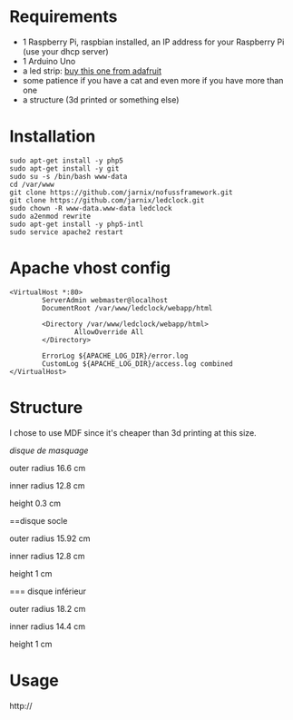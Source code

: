 # Requirements

- 1 Raspberry Pi, raspbian installed, an IP address for your Raspberry Pi (use your dhcp server)
- 1 Arduino Uno
- a led strip: [buy this one from adafruit](https://www.adafruit.com/product/2842)
- some patience if you have a cat and even more if you have more than one
- a structure (3d printed or something else)

# Installation
```
sudo apt-get install -y php5
sudo apt-get install -y git
sudo su -s /bin/bash www-data
cd /var/www
git clone https://github.com/jarnix/nofussframework.git
git clone https://github.com/jarnix/ledclock.git
sudo chown -R www-data.www-data ledclock
sudo a2enmod rewrite
sudo apt-get install -y php5-intl
sudo service apache2 restart
```

# Apache vhost config
```
<VirtualHost *:80>
        ServerAdmin webmaster@localhost
        DocumentRoot /var/www/ledclock/webapp/html

        <Directory /var/www/ledclock/webapp/html>
                AllowOverride All
        </Directory>
        
        ErrorLog ${APACHE_LOG_DIR}/error.log
        CustomLog ${APACHE_LOG_DIR}/access.log combined
</VirtualHost>
```

# Structure

I chose to use MDF since it's cheaper than 3d printing at this size.

*disque de masquage*

outer radius
16.6 cm

inner radius
12.8 cm

height
0.3 cm

==disque socle

outer radius
15.92 cm

inner radius
12.8 cm

height
1 cm

===
disque inférieur

outer radius
18.2 cm

inner radius
14.4 cm

height
1 cm


# Usage

http://<ip of your raspberry>